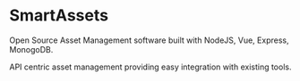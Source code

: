 # SmartAssets

Open Source Asset Management software built with NodeJS, Vue, Express, MonogoDB.

API centric asset management providing easy integration with existing tools.
